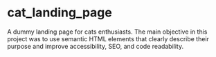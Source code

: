# cat_landing_page
A dummy landing page for cats enthusiasts. The main objective in this project was to use semantic HTML elements that clearly describe their purpose and improve accessibility, SEO, and code readability.